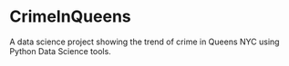 # CrimeInQueens
A data science project showing the trend of crime in Queens NYC using Python Data Science tools.
